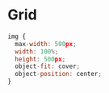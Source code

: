 # Grid

```javascript
img {
  max-width: 500px;
  width: 100%;
  height: 500px;
  object-fit: cover;
  object-position: center;
}
```